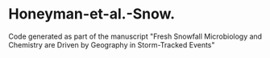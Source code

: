 # Honeyman-et-al.-Snow.
Code generated as part of the manuscript "Fresh Snowfall Microbiology and Chemistry are Driven by Geography in Storm-Tracked Events"

